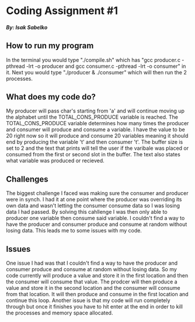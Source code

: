 # Coding Assignment #1
##### By: Isak Sabelko

## How to run my program

In the terminal you would type "./compile.sh" which has "gcc producer.c -pthread -lrt -o producer
and gcc consumer.c -pthread -lrt -o consumer" in it. Next you would type "./producer & ./consumer"
which will then run the 2 processes. 

## What does my code do?

My producer will pass char's starting from 'a' and will continue moving up the alphabet until 
the TOTAL_CONS_PRODUCE variable is reached. The TOTAL_CONS_PRODUCE variable determines how many times the producer and consumer will produce and consume a variable. I have the value to be 20 right now so it will produce and consume 20 variables meaning it should end by producing the variable 't' and then consumer 't'. The buffer size is set to 2 and the text that prints will tell the user if the varibale was placed or consumed from the first or second slot in the buffer. The text also states what variable was produced or recieved. 

## Challenges

The biggest challenge I faced was making sure the consumer and producer were in synch. I had it at one point where the producer was overriding its own data and wasn't letting the consumer consume data so I was losing data I had passed. By solving this cahllenge I was then only able to producer one variable then consume said variable. I couldn't find a way to have the producer and consumer produce and consume at random without losing data. This leads me to some issues with my code.

## Issues

One issue I had was that I couldn't find a way to have the producer and consumer produce and consume at random without losing data. So my code currently will produce a value and store it in the first location and then the consumer will consume that value. The prodcer will then produce a value and store it in the second location and the consumer will consume from that location. It will then produce and consume in the first location and continue this loop. Another issue is that my code will run completely through but once it finishes you have to hit enter at the end in order to kill the processes and memory space allocated. 

##

